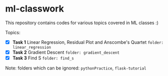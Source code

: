 # ml-classwork

This repository contains codes for various topics covered in ML classes :)

Topics:

- [x] **Task 1** Linear Regression, Residual Plot and Anscombe's Quartet `folder: linear_regression`
- [x] **Task 2** Gradient Descent `folder: gradient_descent`
- [x] **Task 3** Find S `folder: find_s`

Note: folders which can be ignored:
`pythonPractice`, `flask-tutorial`
